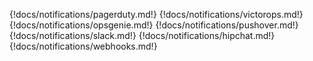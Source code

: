{!docs/notifications/pagerduty.md!}
{!docs/notifications/victorops.md!}
{!docs/notifications/opsgenie.md!}
{!docs/notifications/pushover.md!}
{!docs/notifications/slack.md!}
{!docs/notifications/hipchat.md!}
{!docs/notifications/webhooks.md!}
